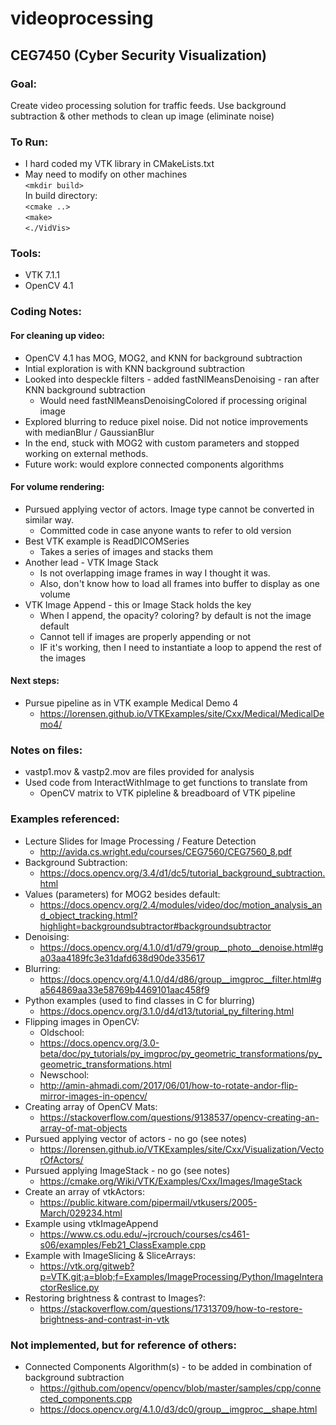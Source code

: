 # videoprocessing
## CEG7450 (Cyber Security Visualization)

### Goal: 
Create video processing solution for traffic feeds.
Use background subtraction & other methods to clean up image (eliminate noise)

### To Run:
* I hard coded my VTK library in CMakeLists.txt
* May need to modify on other machines\
`<mkdir build>`\
In build directory:\
`<cmake ..>`\
`<make>`\
`<./VidVis>`

### Tools:
* VTK 7.1.1
* OpenCV 4.1

### Coding Notes:
#### For cleaning up video:
* OpenCV 4.1 has MOG, MOG2, and KNN for background subtraction
* Intial exploration is with KNN background subtraction
* Looked into despeckle filters - added fastNlMeansDenoising - ran after KNN background subtraction
  * Would need fastNlMeansDenoisingColored if processing original image
* Explored blurring to reduce pixel noise.  Did not notice improvements with medianBlur / GaussianBlur
* In the end, stuck with MOG2 with custom parameters and stopped working on external methods.
* Future work: would explore connected components algorithms
#### For volume rendering:
* Pursued applying vector of actors.  Image type cannot be converted in similar way.
  * Committed code in case anyone wants to refer to old version
* Best VTK example is ReadDICOMSeries
  * Takes a series of images and stacks them
* Another lead - VTK Image Stack
  * Is not overlapping image frames in way I thought it was.
  * Also, don't know how to load all frames into buffer to display as one volume
* VTK Image Append - this or Image Stack holds the key
  * When I append, the opacity? coloring? by default is not the image default
  * Cannot tell if images are properly appending or not
  * IF it's working, then I need to instantiate a loop to append the rest of the images
#### Next steps:
* Pursue pipeline as in VTK example Medical Demo 4
  * https://lorensen.github.io/VTKExamples/site/Cxx/Medical/MedicalDemo4/

### Notes on files:
* vastp1.mov & vastp2.mov are files provided for analysis
* Used code from InteractWithImage to get functions to translate from 
  * OpenCV matrix to VTK pipleline & breadboard of VTK pipeline


### Examples referenced:
* Lecture Slides for Image Processing / Feature Detection
  * http://avida.cs.wright.edu/courses/CEG7560/CEG7560_8.pdf
* Background Subtraction:
  * https://docs.opencv.org/3.4/d1/dc5/tutorial_background_subtraction.html
* Values (parameters) for MOG2 besides default:
  * https://docs.opencv.org/2.4/modules/video/doc/motion_analysis_and_object_tracking.html?highlight=backgroundsubtractor#backgroundsubtractor
* Denoising:
  * https://docs.opencv.org/4.1.0/d1/d79/group__photo__denoise.html#ga03aa4189fc3e31dafd638d90de335617
* Blurring:
  * https://docs.opencv.org/4.1.0/d4/d86/group__imgproc__filter.html#ga564869aa33e58769b4469101aac458f9
* Python examples (used to find classes in C for blurring)
  * https://docs.opencv.org/3.1.0/d4/d13/tutorial_py_filtering.html
* Flipping images in OpenCV:
  * Oldschool:
  * https://docs.opencv.org/3.0-beta/doc/py_tutorials/py_imgproc/py_geometric_transformations/py_geometric_transformations.html
  * Newschool:
  * http://amin-ahmadi.com/2017/06/01/how-to-rotate-andor-flip-mirror-images-in-opencv/
* Creating array of OpenCV Mats:
  * https://stackoverflow.com/questions/9138537/opencv-creating-an-array-of-mat-objects
* Pursued applying vector of actors - no go (see notes)
  * https://lorensen.github.io/VTKExamples/site/Cxx/Visualization/VectorOfActors/
* Pursued applying ImageStack - no go (see notes)
  * https://cmake.org/Wiki/VTK/Examples/Cxx/Images/ImageStack
* Create an array of vtkActors:
  * https://public.kitware.com/pipermail/vtkusers/2005-March/029234.html
* Example using vtkImageAppend
  * https://www.cs.odu.edu/~jrcrouch/courses/cs461-s06/examples/Feb21_ClassExample.cpp
* Example with ImageSlicing & SliceArrays:
  * https://vtk.org/gitweb?p=VTK.git;a=blob;f=Examples/ImageProcessing/Python/ImageInteractorReslice.py
* Restoring brightness & contrast to Images?:
  * https://stackoverflow.com/questions/17313709/how-to-restore-brightness-and-contrast-in-vtk

### Not implemented, but for reference of others:
* Connected Components Algorithm(s) - to be added in combination of background subtraction
  * https://github.com/opencv/opencv/blob/master/samples/cpp/connected_components.cpp
  * https://docs.opencv.org/4.1.0/d3/dc0/group__imgproc__shape.html

